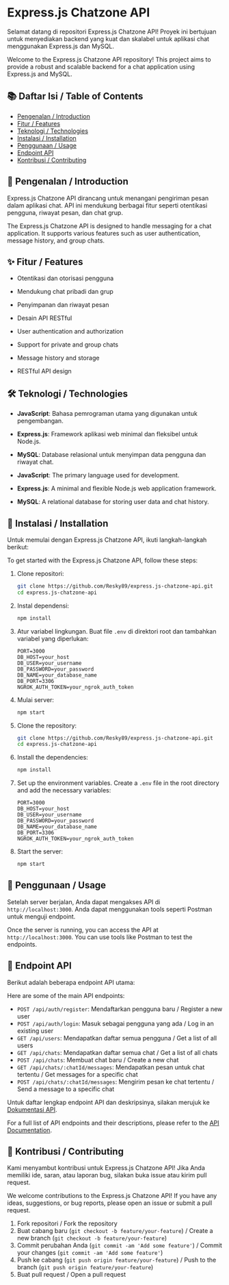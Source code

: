 # Express.js Chatzone API

Selamat datang di repositori Express.js Chatzone API! Proyek ini bertujuan untuk menyediakan backend yang kuat dan skalabel untuk aplikasi chat menggunakan Express.js dan MySQL.

Welcome to the Express.js Chatzone API repository! This project aims to provide a robust and scalable backend for a chat application using Express.js and MySQL.

## 📚 Daftar Isi / Table of Contents

- [Pengenalan / Introduction](#pengenalan--introduction)
- [Fitur / Features](#fitur--features)
- [Teknologi / Technologies](#teknologi--technologies)
- [Instalasi / Installation](#instalasi--installation)
- [Penggunaan / Usage](#penggunaan--usage)
- [Endpoint API](#endpoint-api)
- [Kontribusi / Contributing](#kontribusi--contributing)

## 📖 Pengenalan / Introduction

Express.js Chatzone API dirancang untuk menangani pengiriman pesan dalam aplikasi chat. API ini mendukung berbagai fitur seperti otentikasi pengguna, riwayat pesan, dan chat grup.

The Express.js Chatzone API is designed to handle messaging for a chat application. It supports various features such as user authentication, message history, and group chats.

## ✨ Fitur / Features

- Otentikasi dan otorisasi pengguna
- Mendukung chat pribadi dan grup
- Penyimpanan dan riwayat pesan
- Desain API RESTful

- User authentication and authorization
- Support for private and group chats
- Message history and storage
- RESTful API design

## 🛠️ Teknologi / Technologies

- **JavaScript**: Bahasa pemrograman utama yang digunakan untuk pengembangan.
- **Express.js**: Framework aplikasi web minimal dan fleksibel untuk Node.js.
- **MySQL**: Database relasional untuk menyimpan data pengguna dan riwayat chat.

- **JavaScript**: The primary language used for development.
- **Express.js**: A minimal and flexible Node.js web application framework.
- **MySQL**: A relational database for storing user data and chat history.

## 🚀 Instalasi / Installation

Untuk memulai dengan Express.js Chatzone API, ikuti langkah-langkah berikut:

To get started with the Express.js Chatzone API, follow these steps:

1. Clone repositori:
    ```sh
    git clone https://github.com/Resky89/express.js-chatzone-api.git
    cd express.js-chatzone-api
    ```

2. Instal dependensi:
    ```sh
    npm install
    ```

3. Atur variabel lingkungan. Buat file `.env` di direktori root dan tambahkan variabel yang diperlukan:
    ```env
    PORT=3000
    DB_HOST=your_host
    DB_USER=your_username
    DB_PASSWORD=your_password
    DB_NAME=your_database_name
    DB_PORT=3306
    NGROK_AUTH_TOKEN=your_ngrok_auth_token
    ```

4. Mulai server:
    ```sh
    npm start
    ```

1. Clone the repository:
    ```sh
    git clone https://github.com/Resky89/express.js-chatzone-api.git
    cd express.js-chatzone-api
    ```

2. Install the dependencies:
    ```sh
    npm install
    ```

3. Set up the environment variables. Create a `.env` file in the root directory and add the necessary variables:
    ```env
    PORT=3000
    DB_HOST=your_host
    DB_USER=your_username
    DB_PASSWORD=your_password
    DB_NAME=your_database_name
    DB_PORT=3306
    NGROK_AUTH_TOKEN=your_ngrok_auth_token
    ```

4. Start the server:
    ```sh
    npm start
    ```

## 📖 Penggunaan / Usage

Setelah server berjalan, Anda dapat mengakses API di `http://localhost:3000`. Anda dapat menggunakan tools seperti Postman untuk menguji endpoint.

Once the server is running, you can access the API at `http://localhost:3000`. You can use tools like Postman to test the endpoints.

## 📡 Endpoint API

Berikut adalah beberapa endpoint API utama:

Here are some of the main API endpoints:

- `POST /api/auth/register`: Mendaftarkan pengguna baru / Register a new user
- `POST /api/auth/login`: Masuk sebagai pengguna yang ada / Log in an existing user
- `GET /api/users`: Mendapatkan daftar semua pengguna / Get a list of all users
- `GET /api/chats`: Mendapatkan daftar semua chat / Get a list of all chats
- `POST /api/chats`: Membuat chat baru / Create a new chat
- `GET /api/chats/:chatId/messages`: Mendapatkan pesan untuk chat tertentu / Get messages for a specific chat
- `POST /api/chats/:chatId/messages`: Mengirim pesan ke chat tertentu / Send a message to a specific chat

Untuk daftar lengkap endpoint API dan deskripsinya, silakan merujuk ke [Dokumentasi API](API_DOCUMENTATION.md).

For a full list of API endpoints and their descriptions, please refer to the [API Documentation](API_DOCUMENTATION.md).

## 🤝 Kontribusi / Contributing

Kami menyambut kontribusi untuk Express.js Chatzone API! Jika Anda memiliki ide, saran, atau laporan bug, silakan buka issue atau kirim pull request.

We welcome contributions to the Express.js Chatzone API! If you have any ideas, suggestions, or bug reports, please open an issue or submit a pull request.

1. Fork repositori / Fork the repository
2. Buat cabang baru (`git checkout -b feature/your-feature`) / Create a new branch (`git checkout -b feature/your-feature`)
3. Commit perubahan Anda (`git commit -am 'Add some feature'`) / Commit your changes (`git commit -am 'Add some feature'`)
4. Push ke cabang (`git push origin feature/your-feature`) / Push to the branch (`git push origin feature/your-feature`)
5. Buat pull request / Open a pull request
